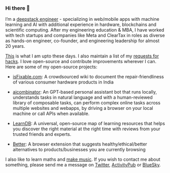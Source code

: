 ### Hi there 👋

I’m a [deepstack engineer](https://x.com/nileshtrivedi/status/1714573851567513788) - specializing in web/mobile apps with machine learning and AI with additional experience in hardware, blockchains and scientific computing. After my engineering education & MBA, I have worked with tech startups and companies like Meta and ClearTax in roles as diverse as hands-on engineer, co-founder, and engineering leadership for almost 20 years.

[This](https://nilesh.trivedi.link/now) is what I am upto these days. I also maintain a list of my [requests for hacks](https://codeberg.org/nilesh/request-for-hacks). I love open-source and contribute improvements wherever I can. Here are some of my open-source projects:

- [isFixable.com](https://isfixable.com): A crowdsourced wiki to document the repair-friendliness of various consumer hardware products in India

- [aicombinator](https://github.com/aicombinator/bot): An GPT-based personal assistant bot that runs locally, understands tasks in natural language and with a human-reviewed library of composable tasks, can perform complex online tasks across multiple websites and webapps, by driving a browser on your local machine or call APIs when available.

- [LearnDB](https://github.com/learn-awesome/learndb/): A universal, open-source map of learning resources that helps you discover the right material at the right time with reviews from your trusted friends and experts.

- [Better](https://github.com/nileshtrivedi/better): A browser extension that suggests healthy/ethical/better alternatives to products/businesses you are currently browsing

I also like to learn maths and [make music](https://nilesh.trivedi.link/music). If you wish to contact me about something, please send me a message on [Twitter](https://x.com/nileshtrivedi), [ActivityPub](https://fosstodon.org/@nilesh) or [BlueSky](https://bsky.app/profile/nilesh.trivedi.link).
